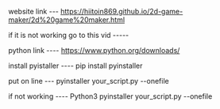 website link --- https://hiitoin869.github.io/2d-game-maker/2d%20game%20maker.html





if it is not working go to this vid ----- 

python link ---- https://www.python.org/downloads/

install pyistaller ---- pip install pyinstaller

put on line --- pyinstaller your_script.py --onefile 

if not working ---- Python3 pyinstaller your_script.py --onefile 
